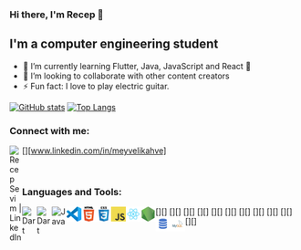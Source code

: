 ### Hi there, I'm Recep 👋

## I'm a computer engineering student

- 🌱 I’m currently learning Flutter, Java, JavaScript and React 🤣
- 👯 I’m looking to collaborate with other content creators
- ⚡ Fun fact: I love to play electric guitar.

[![GitHub stats](https://github-readme-stats.vercel.app/api?username=meyvelikahve)](https://github.com/anuraghazra/github-readme-stats)
[![Top Langs](https://github-readme-stats.vercel.app/api/top-langs/?username=meyvelikahve)](https://github.com/anuraghazra/github-readme-stats)

### Connect with me:

[<img align="left" alt="Recep Sevim | LinkedIn" width="22px" src="https://cdn.jsdelivr.net/npm/simple-icons@v3/icons/linkedin.svg" />][www.linkedin.com/in/meyvelikahve]

<br />

### Languages and Tools:

[<img align="left" alt="Dart" width="26px" src="https://www.muratoner.net/wp-content/uploads/2019/01/flutterlogo.png" />][]
[<img align="left" alt="Dart" width="26px" src="https://mertcandinler.com/wp-content/uploads/2020/04/dart_logo.png" />][]
[<img align="left" alt="Java" width="26px" src="https://logoeps.com/wp-content/uploads/2011/06/java-logo-vector.png" />][]
[<img align="left" alt="Visual Studio Code" width="26px" src="https://raw.githubusercontent.com/github/explore/80688e429a7d4ef2fca1e82350fe8e3517d3494d/topics/visual-studio-code/visual-studio-code.png" />][]
[<img align="left" alt="HTML5" width="26px" src="https://raw.githubusercontent.com/github/explore/80688e429a7d4ef2fca1e82350fe8e3517d3494d/topics/html/html.png" />][]
[<img align="left" alt="CSS3" width="26px" src="https://raw.githubusercontent.com/github/explore/80688e429a7d4ef2fca1e82350fe8e3517d3494d/topics/css/css.png" />][]
[<img align="left" alt="JavaScript" width="26px" src="https://raw.githubusercontent.com/github/explore/80688e429a7d4ef2fca1e82350fe8e3517d3494d/topics/javascript/javascript.png" />][]
[<img align="left" alt="React" width="26px" src="https://raw.githubusercontent.com/github/explore/80688e429a7d4ef2fca1e82350fe8e3517d3494d/topics/react/react.png" />][]
[<img align="left" alt="Node.js" width="26px" src="https://raw.githubusercontent.com/github/explore/80688e429a7d4ef2fca1e82350fe8e3517d3494d/topics/nodejs/nodejs.png" />][]
[<img align="left" alt="SQL" width="26px" src="https://raw.githubusercontent.com/github/explore/80688e429a7d4ef2fca1e82350fe8e3517d3494d/topics/sql/sql.png" />][]
[<img align="left" alt="MySQL" width="26px" src="https://raw.githubusercontent.com/github/explore/80688e429a7d4ef2fca1e82350fe8e3517d3494d/topics/mysql/mysql.png" />][]
<br />
<br />

